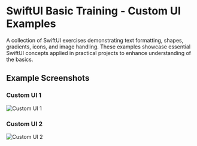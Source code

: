 # SwiftUI Basic Training - Custom UI Examples

A collection of SwiftUI exercises demonstrating text formatting, shapes, gradients, icons, and image handling. These examples showcase essential SwiftUI concepts applied in practical projects to enhance understanding of the basics.

## Example Screenshots

### Custom UI 1
![Custom UI 1](Assets/fotnite2.jpg)

### Custom UI 2
![Custom UI 2](assets/fotnite2.png)
